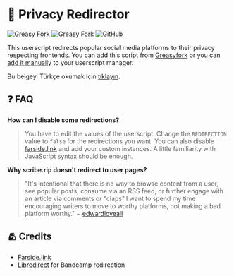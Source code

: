 # 🔀 Privacy Redirector

[![Greasy Fork](https://img.shields.io/greasyfork/v/436359-privacy-redirector?style=flat-square)](https://greasyfork.org/scripts/436359-privacy-redirector)
[![Greasy Fork](https://img.shields.io/greasyfork/dt/436359-privacy-redirector?style=flat-square)](https://greasyfork.org/scripts/436359-privacy-redirector)
![GitHub](https://img.shields.io/github/license/dybdeskarphet/privacy-redirector?style=flat-square)

This userscript redirects popular social media platforms to their privacy
respecting frontends. You can add this script from
[Greasyfork](https://greasyfork.org/scripts/436359-privacy-redirector) or
you can [add it manually](https://raw.githubusercontent.com/dybdeskarphet/privacy-redirector/main/privacy-redirector.user.js)
to your userscript manager.

Bu belgeyi Türkçe okumak için
<a href="https://github.com/dybdeskarphet/privacy-redirector/blob/main/doc/README_tr.md">tıklayın</a>.

## ❓ FAQ

**How can I disable some redirections?**

> You have to edit the values of the userscript. Change the `REDIRECTION` value to
> `false` for the redirections you want. You can also disable [farside.link](https://github.com/benbusby/farside)
> and add your custom instances. A little familiarity with JavaScript syntax should
> be enough.

**Why scribe.rip doesn't redirect to user pages?**

> "It's intentional that there is no way to browse content from a user, see popular
> posts, consume via an RSS feed, or further engage with an article via comments or
> "claps".I want to spend my time encouraging writers to move to worthy platforms,
> not making a bad platform worthy."
> ~ [edwardloveall](https://sr.ht/~edwardloveall/Scribe/#project-goals)

## 🫂 Credits

- [Farside.link](https://github.com/benbusby/farside)
- [Libredirect](https://github.com/libredirect/browser_extension) for
  Bandcamp redirection
